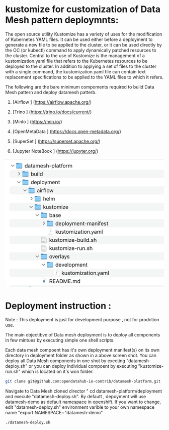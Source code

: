 # kustomize for customization of Data Mesh pattern deploymnts:

The open source utility Kustomize has a variety of uses for the modification of Kubernetes YAML files. It can be used either before a deployment to generate a new file to be applied to the cluster, or it can be used directly by the OC (or kubectl) command to apply dynamically patched resources to the cluster. Central to the use of Kustomize is the management of a kustomization.yaml file that refers to the Kubernetes resources to be deployed to the cluster. In addition to applying a set of files to the cluster with a single command, the kustomization.yaml file can contain text replacement specifications to be applied to the YAML files to which it refers.

The following are the bare minimum compoments required to build Data Mesh pattern and deploy datamesh patterb.

1. [Airflow ] (https://airflow.apache.org/)

2. [Trino ] (https://trino.io/docs/current/)

3. [MinIo ] (https://min.io/)

4. [OpenMetaData ] (https://docs.open-metadata.org/)

5. [SuperSet ] (https://superset.apache.org/)

6. [Jupyter NoteBook ] (https://jupyter.org/)


![images/deploy-structure.png](images/deploy-structure.png)

# Deployment instruction :

Note : This deployment is just for development purpose ,  not for prodction use. 

The main objectibve of Data mesh deployment is to deploy all components in few mintues by executing simple one shell scripts. 

Each data mesh compoent has it's own deployment manifest(s) on its own directory in deployment folder as shown in a above screen shot. You can deploy all Data Mesh components in one shot by execting "datamesh-deploy.sh" or you can deploy individual compoent by executing "kustomize-run.sh" which is located on it's won folder. 


```bash
git clone git@github.com:opendatahub-io-contrib/datamesh-platform.git
```

Navigate to Data Mesh cloned director " cd datamesh-platform/deployment and execute "datamesh-deploy.sh".
By defautt , depoyment will use datamesh-demo as default namespace in openshift. If you want to change, edit "datamesh-deploy.sh" environment  varible to your own namespace name "export NAMESPACE="datamesh-demo"

```bash
./datamesh-deploy.sh
```

